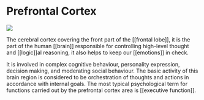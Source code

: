 # Prefrontal Cortex
![](https://www.thescienceofpsychotherapy.com/wp-content/uploads/2015/10/Prefrontal_cortex_left_-_lateral_view.png)

The cerebral cortex covering the front part of the [[frontal lobe]], it is the part of the human [[brain]] responsible for controlling high-level thought and [[logic]]al reasoning, it also helps to keep our [[emotions]] in check.

It is involved in complex cognitive behaviour, personality expression, decision making, and moderating social behaviour. The basic activity of this brain region is considered to be orchestration of thoughts and actions in accordance with internal goals. The most typical psychological term for functions carried out by the prefrontal cortex area is [[executive function]].